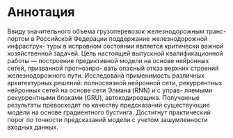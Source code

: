 # Аннотация
Ввиду значительного объема грузоперевозок железнодорожным транс- портом в Российской Федерации поддержание железнодорожной инфраструк- туры в исправном состоянии является критически важной хозяйственной задачей. Цель настоящей выпускной квалификационной работы — построение предиктивной модели на основе нейронных сетей, призванной прогнозиро- вать опасный отказ верхних строений железнодорожного пути. Исследована применимость различных архитектурных решений: полносвязной нейронной сети, рекуррентных нейронных сетей на основе сети Элмана (RNN) и с управ- ляемыми рекуррентными блоками (GRU), автокодировщика. Полученные результаты превосходят по качеству предсказаний существующие модели на основе градиентного бустинга. Достигнут практический порог по точности предсказаний модели с учетом зашумленности входных данных.

